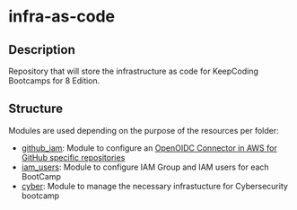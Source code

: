 # infra-as-code

## Description

Repository that will store the infrastructure as code for KeepCoding Bootcamps for 8 Edition.

## Structure

Modules are used depending on the purpose of the resources per folder:

- [github_iam](./modules/github_iam/TFDOC.md): Module to configure an [OpenOIDC Connector in AWS for GitHub specific repositories](https://docs.github.com/en/actions/deployment/security-hardening-your-deployments/configuring-openid-connect-in-amazon-web-services)
- [iam_users](./modules/iam_users/TFDOC.md): Module to configure IAM Group and IAM users for each BootCamp
- [cyber](./modules/cyber/TFDOC.md): Module to manage the necessary infrastucture for Cybersecurity bootcamp

